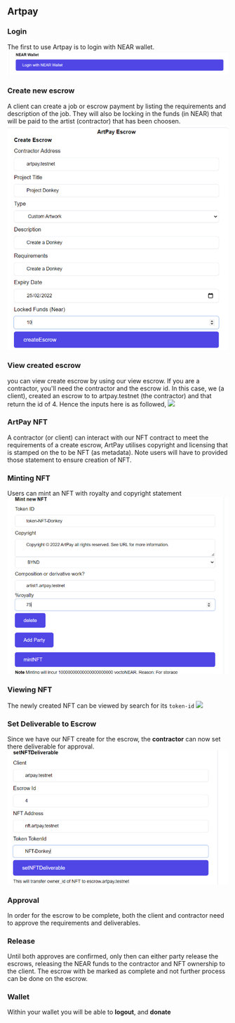 ## Artpay

### Login
The first to use Artpay is to login with NEAR wallet.
![alt text](readme/login.png)

### Create new escrow
A client can create a job or escrow payment by listing the requirements and description of the job. They will also be locking in the funds (in NEAR) that will be paid to the artist (contractor) that has been choosen.
![alt text](readme/create.png)

### View created escrow
you can view create escrow by using our view escrow. If you are a contractor, you'll need the contractor and the escrow id. In this case,
we (a client), created an escrow to to artpay.testnet (the contractor) and that return the id of 4. Hence the inputs here is as followed,
![](readme/view.png)

### ArtPay NFT
A contractor (or client) can interact with our NFT contract to meet the requirements of a create escrow, ArtPay utilises copyright and licensing that is stamped on the to be NFT (as metadata). Note users will have to provided those statement to ensure creation of NFT.

### Minting NFT
Users can mint an NFT with royalty and copyright statement
![alt text](readme/mint.png)

### Viewing NFT
The newly created NFT can be viewed by search for its `token-id`
![](readme/view.png)

### Set Deliverable to Escrow
Since we have our NFT create for the escrow, the **contractor** can now set there deliverable for approval.
![](readme/set.png)

### Approval
In order for the escrow to be complete, both the client and contractor need to approve the requirements and deliverables.

### Release
Until both approves are confirmed, only then can either party release the escrows, releasing the NEAR funds to the contractor and NFT ownership to the client. The escrow with be marked as complete and not further process can be done on the escrow.

### Wallet
Within your wallet you will be able to **logout**, and **donate**